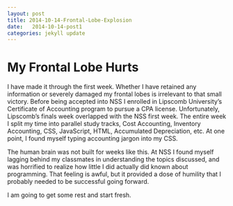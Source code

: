 ```yaml
---
layout: post
title: 2014-10-14-Frontal-Lobe-Explosion
date:   2014-10-14-post1
categories: jekyll update
---
```


<h1>My Frontal Lobe Hurts</h1>

<p>I have made it through the first week. Whether I have retained any information or severely damaged
my frontal lobes is irrelevant to that small victory. Before being accepted into NSS I enrolled in 
Lipscomb University’s Certificate of Accounting program to pursue a CPA license. Unfortunately, 
Lipscomb’s finals week overlapped with the NSS first week. The entire week I split my time into 
parallel study tracks, Cost Accounting, Inventory Accounting, CSS, JavaScript, HTML, Accumulated 
Depreciation, etc. At one point, I found myself typing accounting jargon into my CSS.</p>

<p>The human brain was not built for weeks like this. At NSS I found myself lagging behind my classmates in 
understanding the topics discussed, and was horrified to realize how little I did actually did known
about programming. That feeling is awful, but it provided a dose of humility that I probably needed to be 
successful going forward. </p>

<p>I am going to get some rest and start fresh. </p>
